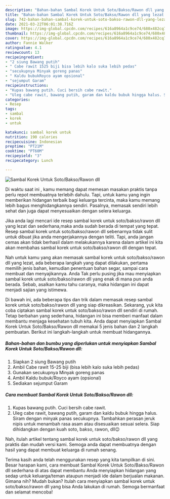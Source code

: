 ```yaml
---
description: "Bahan-bahan Sambal Korek Untuk Soto/Bakso/Rawon dll yang lezat dan Mudah Dibuat"
title: "Bahan-bahan Sambal Korek Untuk Soto/Bakso/Rawon dll yang lezat dan Mudah Dibuat"
slug: 742-bahan-bahan-sambal-korek-untuk-soto-bakso-rawon-dll-yang-lezat-dan-mudah-dibuat
date: 2021-03-22T06:01:38.716Z
image: https://img-global.cpcdn.com/recipes/616a8964a1c9ce74/680x482cq70/sambal-korek-untuk-sotobaksorawon-dll-foto-resep-utama.jpg
thumbnail: https://img-global.cpcdn.com/recipes/616a8964a1c9ce74/680x482cq70/sambal-korek-untuk-sotobaksorawon-dll-foto-resep-utama.jpg
cover: https://img-global.cpcdn.com/recipes/616a8964a1c9ce74/680x482cq70/sambal-korek-untuk-sotobaksorawon-dll-foto-resep-utama.jpg
author: Fannie Walker
ratingvalue: 4.1
reviewcount: 13
recipeingredient:
- "2 siung Bawang putih"
- " Cabe rawit 1525 biji bisa lebih kalo suka lebih pedas"
- "secukupnya Minyak goreng panas"
- " Kaldu bubukRoyco ayam opsional"
- "sejumput Garam"
recipeinstructions:
- "Kupas bawang putih. Cuci bersih cabe rawit."
- "Uleg cabe rawit, bawang putih, garam dan kaldu bubuk hingga halus. Siram dengan minyak panas secukupnya. Tambahkan perasan jeruk nipis untuk menambah rasa asam atau disesuaikan sesuai selera. Siap dihidangkan dengan kuah soto, bakso, rawon, dll😉"
categories:
- Resep
tags:
- sambal
- korek
- untuk

katakunci: sambal korek untuk 
nutrition: 190 calories
recipecuisine: Indonesian
preptime: "PT21M"
cooktime: "PT60M"
recipeyield: "3"
recipecategory: Lunch

---
```



![Sambal Korek Untuk Soto/Bakso/Rawon dll](https://img-global.cpcdn.com/recipes/616a8964a1c9ce74/680x482cq70/sambal-korek-untuk-sotobaksorawon-dll-foto-resep-utama.jpg)

Di waktu  saat ini , kamu memang dapat memesan masakan praktis tanpa perlu repot membuatnya terlebih dahulu. Tapi, untuk kamu yang ingin memberikan hidangan terbaik bagi keluarga tercinta, maka kamu memang lebih bagus menghidangkannya sendiri. Pasalnya, memasak sendiri lebih sehat dan juga dapat menyesuaikan dengan selera keluarga.

Jika anda lagi mencari ide resep sambal korek untuk soto/bakso/rawon dll yang lezat dan sederhana,maka anda sudah berada di tempat yang tepat. Resep sambal korek untuk soto/bakso/rawon dll  sebenarnya tidak sulit untuk dibuat jika anda mengerjakannya dengan teliti. Tapi, anda jangan cemas akan tidak berhasil dalam melakukannya 
karena dalam artikel ini kita akan membahas sambal korek untuk soto/bakso/rawon dll dengan tepat.  



Nah untuk kamu yang akan memasak sambal korek untuk soto/bakso/rawon dll yang lezat, ada beberapa langkah yang dapat dilakukan, pertama memilih jenis bahan, kemudian penentuan bahan segar, sampai cara membuat dan menyajikannya. Anda Tak perlu pusing jika mau menyiapkan sambal korek untuk soto/bakso/rawon dll yang enak di mana pun anda berada. Sebab, asalkan kamu  tahu caranya, maka hidangan ini dapat menjadi sajian yang istimewa.

Di bawah ini, ada beberapa tips dan trik dalam memasak resep sambal korek untuk soto/bakso/rawon dll yang siap dikreasikan. Sekarang, yuk kita coba ciptakan sambal korek untuk soto/bakso/rawon dll sendiri di rumah. Tetap berbahan yang sederhana, hidangan ini bisa memberi manfaat dalam membantu menjaga kesehatan tubuh kita. Anda dapat menyiapkan Sambal Korek Untuk Soto/Bakso/Rawon dll memakai 5 jenis bahan dan 2 langkah pembuatan. Berikut ini langkah-langkah untuk membuat hidangannya.

<!--inarticleads1-->

##### Bahan-bahan dan bumbu yang diperlukan untuk menyiapkan Sambal Korek Untuk Soto/Bakso/Rawon dll:

1. Siapkan 2 siung Bawang putih
1. Ambil  Cabe rawit 15-25 biji (bisa lebih kalo suka lebih pedas)
1. Gunakan secukupnya Minyak goreng panas
1. Ambil  Kaldu bubuk/Royco ayam (opsional)
1. Sediakan sejumput Garam




<!--inarticleads2-->

##### Cara membuat Sambal Korek Untuk Soto/Bakso/Rawon dll:

1. Kupas bawang putih. Cuci bersih cabe rawit.
1. Uleg cabe rawit, bawang putih, garam dan kaldu bubuk hingga halus. Siram dengan minyak panas secukupnya. Tambahkan perasan jeruk nipis untuk menambah rasa asam atau disesuaikan sesuai selera. Siap dihidangkan dengan kuah soto, bakso, rawon, dll😉




Nah, itulah artikel tentang  sambal korek untuk soto/bakso/rawon dll  yang praktis dan mudah versi kami. Semoga anda dapat membuatnya dengan hasil yang dapat membuat keluarga di rumah senang. 

Terima kasih anda telah menggunakan resep yang kita tampilkan di sini. Besar harapan kami, cara membuat  Sambal Korek Untuk Soto/Bakso/Rawon dll sederhana di atas dapat membantu Anda menyiapkan hidangan yang sedap untuk keluarga/teman ataupun menjadi ide dalam berjualan makanan. Gimana nih? Mudah bukan? Itulah cara menyiapkan sambal korek untuk soto/bakso/rawon dll yang bisa Anda lakukan di rumah. Semoga bermanfaat dan selamat mencoba!

